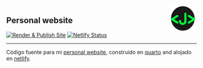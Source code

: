 <img src="images/logo_web.png" align="right" width="75" height="71"/>

## Personal website

<!-- badges: start -->

[![Render & Publish Site](https://github.com/JDConejeros/JDC_website/actions/workflows/publish.yml/badge.svg?branch=main)](https://github.com/JDConejeros/JDC_website/actions/workflows/publish.yml/badge.svg?branch=main) [![Netlify Status](https://api.netlify.com/api/v1/badges/e0340c5d-1307-44e4-bbeb-f1cf230d8fdc/deploy-status)](https://app.netlify.com/sites/jdconejeros/deploys)

<!-- badges: end -->

------------------------------------------------------------------------

Código fuente para mi [personal website](https://jd-conejeros.com), construido en [quarto](https://quarto.org/) and alojado en [netlify](https://www.netlify.com/).
